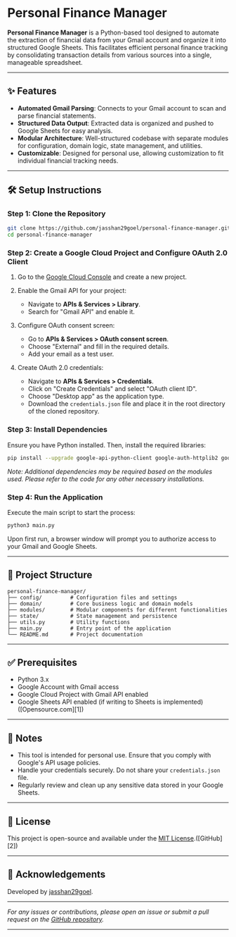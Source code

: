# Personal Finance Manager

**Personal Finance Manager** is a Python-based tool designed to automate the extraction of financial data from your Gmail account and organize it into structured Google Sheets. This facilitates efficient personal finance tracking by consolidating transaction details from various sources into a single, manageable spreadsheet.

---

## ✨ Features

* **Automated Gmail Parsing**: Connects to your Gmail account to scan and parse financial statements.
* **Structured Data Output**: Extracted data is organized and pushed to Google Sheets for easy analysis.
* **Modular Architecture**: Well-structured codebase with separate modules for configuration, domain logic, state management, and utilities.
* **Customizable**: Designed for personal use, allowing customization to fit individual financial tracking needs.

---

## 🛠️ Setup Instructions

### Step 1: Clone the Repository

```bash
git clone https://github.com/jasshan29goel/personal-finance-manager.git
cd personal-finance-manager
```



### Step 2: Create a Google Cloud Project and Configure OAuth 2.0 Client

1. Go to the [Google Cloud Console](https://console.cloud.google.com/) and create a new project.
2. Enable the Gmail API for your project:

   * Navigate to **APIs & Services > Library**.
   * Search for "Gmail API" and enable it.
3. Configure OAuth consent screen:

   * Go to **APIs & Services > OAuth consent screen**.
   * Choose "External" and fill in the required details.
   * Add your email as a test user.
4. Create OAuth 2.0 credentials:

   * Navigate to **APIs & Services > Credentials**.
   * Click on "Create Credentials" and select "OAuth client ID".
   * Choose "Desktop app" as the application type.
   * Download the `credentials.json` file and place it in the root directory of the cloned repository.

### Step 3: Install Dependencies

Ensure you have Python installed. Then, install the required libraries:

```bash
pip install --upgrade google-api-python-client google-auth-httplib2 google-auth-oauthlib
```



*Note: Additional dependencies may be required based on the modules used. Please refer to the code for any other necessary installations.*

### Step 4: Run the Application

Execute the main script to start the process:

```bash
python3 main.py
```



Upon first run, a browser window will prompt you to authorize access to your Gmail and Google Sheets.

---

## 📁 Project Structure

```plaintext
personal-finance-manager/
├── config/         # Configuration files and settings
├── domain/         # Core business logic and domain models
├── modules/        # Modular components for different functionalities
├── state/          # State management and persistence
├── utils.py        # Utility functions
├── main.py         # Entry point of the application
└── README.md       # Project documentation
```



---

## ✅ Prerequisites

* Python 3.x
* Google Account with Gmail access
* Google Cloud Project with Gmail API enabled
* Google Sheets API enabled (if writing to Sheets is implemented)([Opensource.com][1])

---

## 📌 Notes

* This tool is intended for personal use. Ensure that you comply with Google's API usage policies.
* Handle your credentials securely. Do not share your `credentials.json` file.
* Regularly review and clean up any sensitive data stored in your Google Sheets.

---

## 📄 License

This project is open-source and available under the [MIT License](LICENSE).([GitHub][2])

---

## 🙏 Acknowledgements

Developed by [jasshan29goel](https://github.com/jasshan29goel).

---

*For any issues or contributions, please open an issue or submit a pull request on the [GitHub repository](https://github.com/jasshan29goel/personal-finance-manager).*

---
